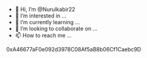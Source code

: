 - 👋 Hi, I’m @Nurulkabir22
- 👀 I’m interested in ...
- 🌱 I’m currently learning ...
- 💞️ I’m looking to collaborate on ...
- 📫 How to reach me ...

<!---
Nurulkabir22/Nurulkabir22 is a ✨ special ✨ repository because its `README.md` (this file) appears on your GitHub profile.
You can click the Preview link to take a look at your changes.
--->0xA46677aF0e092d3978C08Af5aB8b06Cf1Caebc9D
